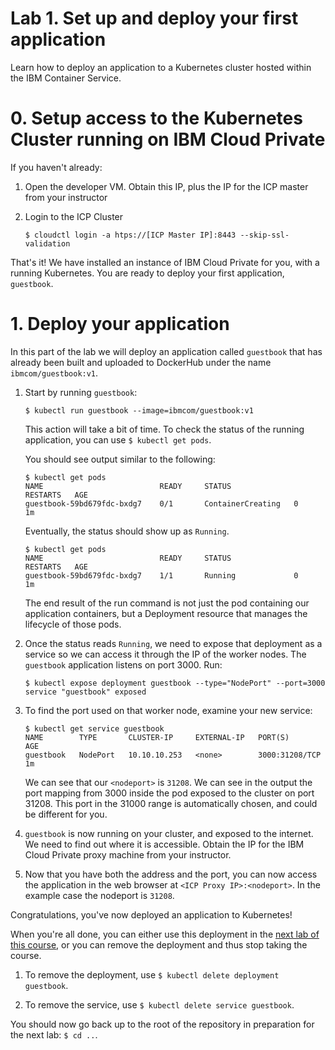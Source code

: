 # Lab 1. Set up and deploy your first application

Learn how to deploy an application to a Kubernetes cluster hosted within
the IBM Container Service.

# 0. Setup access to the Kubernetes Cluster running on IBM Cloud Private
If you haven't already:
1. Open the developer VM. Obtain this IP, plus the IP for the ICP master from your instructor 
2. Login to the ICP Cluster

   ```$ cloudctl login -a htps://[ICP Master IP]:8443 --skip-ssl-validation```
   
That's it! We have installed an instance of IBM Cloud Private for you, with a running Kubernetes. You are ready to deploy your first application, `guestbook`.

# 1. Deploy your application

In this part of the lab we will deploy an application called `guestbook`
that has already been built and uploaded to DockerHub under the name
`ibmcom/guestbook:v1`.

1. Start by running `guestbook`:

   ```$ kubectl run guestbook --image=ibmcom/guestbook:v1```

   This action will take a bit of time. To check the status of the running application,
   you can use `$ kubectl get pods`.

   You should see output similar to the following:

   ```console
   $ kubectl get pods
   NAME                          READY     STATUS              RESTARTS   AGE
   guestbook-59bd679fdc-bxdg7    0/1       ContainerCreating   0          1m
   ```
   Eventually, the status should show up as `Running`.
   
   ```console
   $ kubectl get pods
   NAME                          READY     STATUS              RESTARTS   AGE
   guestbook-59bd679fdc-bxdg7    1/1       Running             0          1m
   ```
   
   The end result of the run command is not just the pod containing our application containers,
   but a Deployment resource that manages the lifecycle of those pods.
 
   
3. Once the status reads `Running`, we need to expose that deployment as a
   service so we can access it through the IP of the worker nodes.
   The `guestbook` application listens on port 3000.  Run:

   ```console
   $ kubectl expose deployment guestbook --type="NodePort" --port=3000
   service "guestbook" exposed
   ```

4. To find the port used on that worker node, examine your new service:

   ```console
   $ kubectl get service guestbook
   NAME        TYPE       CLUSTER-IP     EXTERNAL-IP   PORT(S)          AGE
   guestbook   NodePort   10.10.10.253   <none>        3000:31208/TCP   1m
   ```
   
   We can see that our `<nodeport>` is `31208`. We can see in the output the port mapping from 3000 inside 
   the pod exposed to the cluster on port 31208. This port in the 31000 range is automatically chosen, 
   and could be different for you.

5. `guestbook` is now running on your cluster, and exposed to the internet. We need to find out where it is accessible.
   Obtain the IP for the IBM Cloud Private proxy machine from your instructor.
   
6. Now that you have both the address and the port, you can now access the application in the web browser
   at `<ICP Proxy IP>:<nodeport>`. In the example case the nodeport is `31208`.
   
Congratulations, you've now deployed an application to Kubernetes!

When you're all done, you can either use this deployment in the
[next lab of this course](../Lab2/README.md), or you can remove the deployment
and thus stop taking the course.

  1. To remove the deployment, use `$ kubectl delete deployment guestbook`.

  2. To remove the service, use `$ kubectl delete service guestbook`.

You should now go back up to the root of the repository in preparation
for the next lab: `$ cd ..`.
